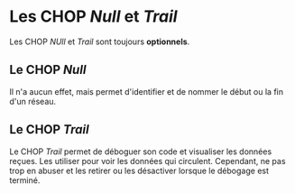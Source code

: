 # Les CHOP _Null_ et _Trail_

Les CHOP _NUll_ et _Trail_ sont toujours **optionnels**.

## Le CHOP _Null_ 

Il n'a aucun effet, mais permet d'identifier et de nommer le début ou la fin d'un réseau. 

## Le CHOP _Trail_ 

Le CHOP _Trail_ permet de déboguer son code et visualiser les données reçues. Les utiliser pour voir les données qui circulent. Cependant, ne pas trop en abuser et les retirer ou les désactiver lorsque le débogage est terminé. 
